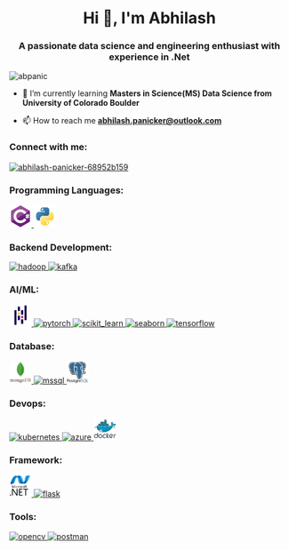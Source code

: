 <h1 align="center">Hi 👋, I'm Abhilash</h1>
<h3 align="center">A passionate data science and engineering enthusiast with experience in .Net</h3>

<p align="left"> <img src="https://komarev.com/ghpvc/?username=abpanic&label=Profile%20views&color=0e75b6&style=flat" alt="abpanic" /> </p>

- 🌱 I’m currently learning **Masters in Science(MS) Data Science from University of Colorado Boulder**

- 📫 How to reach me **abhilash.panicker@outlook.com**

<h3 align="left">Connect with me:</h3>
<p align="left">
<a href="https://linkedin.com/in/abhilash-panicker-68952b159" target="blank"><img align="center" src="https://raw.githubusercontent.com/rahuldkjain/github-profile-readme-generator/master/src/images/icons/Social/linked-in-alt.svg" alt="abhilash-panicker-68952b159" height="30" width="40" /></a>
</p>


<h3 align="left">Programming Languages:</h3>
<p>
	<a href="https://www.w3schools.com/cs/" target="_blank" rel="noreferrer"> 
	<img src="https://raw.githubusercontent.com/devicons/devicon/master/icons/csharp/csharp-original.svg" alt="csharp" width="40" height="40"/>
	</a>		
	<a href="https://www.python.org" target="_blank" rel="noreferrer"> 
	<img src="https://raw.githubusercontent.com/devicons/devicon/master/icons/python/python-original.svg" alt="python" width="40" height="40"/>
	</a>
</p>

<h3 align="left">Backend Development:</h3>
<p>
	<a href="https://hadoop.apache.org/" target="_blank" rel="noreferrer">
	<img src="https://www.vectorlogo.zone/logos/apache_hadoop/apache_hadoop-icon.svg" alt="hadoop" width="40" height="40"/>
	</a>
	<a href="https://kafka.apache.org/" target="_blank" rel="noreferrer"> 
	<img src="https://www.vectorlogo.zone/logos/apache_kafka/apache_kafka-icon.svg" alt="kafka" width="40" height="40"/>
	</a> 
</p>
	
<h3 align="left">AI/ML:</h3>
<p>
	 <a href="https://pandas.pydata.org/" target="_blank" rel="noreferrer"> 
	 <img src="https://raw.githubusercontent.com/devicons/devicon/2ae2a900d2f041da66e950e4d48052658d850630/icons/pandas/pandas-original.svg" alt="pandas" width="40" height="40"/>
	 </a>	 
	 <a href="https://pytorch.org/" target="_blank" rel="noreferrer"> 
	 <img src="https://www.vectorlogo.zone/logos/pytorch/pytorch-icon.svg" alt="pytorch" width="40" height="40"/> 
	 </a>	 
	 <a href="https://scikit-learn.org/" target="_blank" rel="noreferrer">
	 <img src="https://upload.wikimedia.org/wikipedia/commons/0/05/Scikit_learn_logo_small.svg" alt="scikit_learn" width="40" height="40"/>
	 </a>	 
	 <a href="https://seaborn.pydata.org/" target="_blank" rel="noreferrer">
	 <img src="https://seaborn.pydata.org/_images/logo-mark-lightbg.svg" alt="seaborn" width="40" height="40"/>
	 </a>	 
	 <a href="https://www.tensorflow.org" target="_blank" rel="noreferrer">
	 <img src="https://www.vectorlogo.zone/logos/tensorflow/tensorflow-icon.svg" alt="tensorflow" width="40" height="40"/> 
	 </a>
</p>


<h3 align="left">Database:</h3>
<p>
	<a href="https://www.mongodb.com/" target="_blank" rel="noreferrer">
	<img src="https://raw.githubusercontent.com/devicons/devicon/master/icons/mongodb/mongodb-original-wordmark.svg" alt="mongodb" width="40" height="40"/> 
	</a>
	<a href="https://www.microsoft.com/en-us/sql-server" target="_blank" rel="noreferrer">
 	<img src="https://www.svgrepo.com/show/303229/microsoft-sql-server-logo.svg" alt="mssql" width="40" height="40"/>
 	</a> 
	<a href="https://www.postgresql.org" target="_blank" rel="noreferrer"> 
	<img src="https://raw.githubusercontent.com/devicons/devicon/master/icons/postgresql/postgresql-original-wordmark.svg" alt="postgresql" width="40" height="40"/> 
	</a> 
</p>

<h3 align="left">Devops:</h3>
<p>
	<a href="https://kubernetes.io" target="_blank" rel="noreferrer"> 
	<img src="https://www.vectorlogo.zone/logos/kubernetes/kubernetes-icon.svg" alt="kubernetes" width="40" height="40"/> 
	</a>
	<a href="https://azure.microsoft.com/en-in/" target="_blank" rel="noreferrer">
	<img src="https://www.vectorlogo.zone/logos/microsoft_azure/microsoft_azure-icon.svg" alt="azure" width="40" height="40"/>
	</a> 
	<a href="https://www.docker.com/" target="_blank" rel="noreferrer">
	<img src="https://raw.githubusercontent.com/devicons/devicon/master/icons/docker/docker-original-wordmark.svg" alt="docker" width="40" height="40"/>
	</a>
</p>	

<h3 align="left">Framework:</h3>
<p>
	<a href="https://dotnet.microsoft.com/" target="_blank" rel="noreferrer"> 
	<img src="https://raw.githubusercontent.com/devicons/devicon/master/icons/dot-net/dot-net-original-wordmark.svg" alt="dotnet" width="40" height="40"/> 
	</a>
	<a href="https://flask.palletsprojects.com/en/2.2.x/" target="_blank" rel="noreferrer"> 
	<img src="https://www.vectorlogo.zone/logos/pocoo_flask/pocoo_flask-icon.svg" alt="flask" width="40" height="40"/> 
	</a>
</p>



<h3 align="left">Tools:</h3>
<p>
	<a href="https://opencv.org/" target="_blank" rel="noreferrer"> 
	<img src="https://www.vectorlogo.zone/logos/opencv/opencv-icon.svg" alt="opencv" width="40" height="40"/>
	</a> 
	<a href="https://postman.com" target="_blank" rel="noreferrer">
	<img src="https://www.vectorlogo.zone/logos/getpostman/getpostman-icon.svg" alt="postman" width="40" height="40"/> 
	</a> 
</p>
